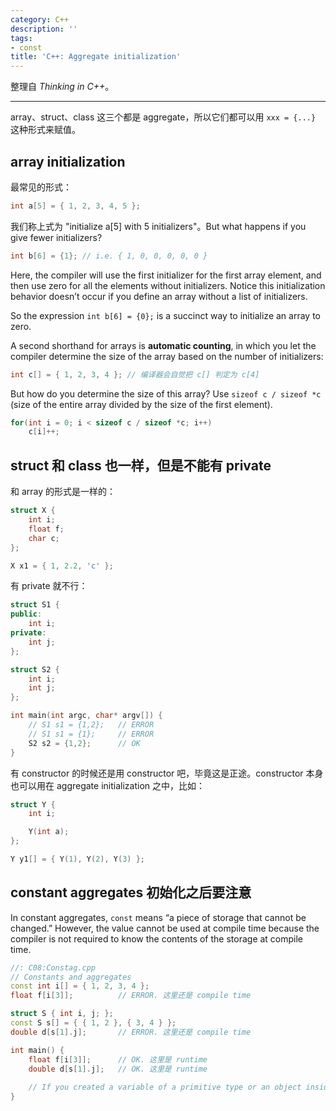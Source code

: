 ```yaml
---
category: C++
description: ''
tags:
- const
title: 'C++: Aggregate initialization'
---
```


整理自 _Thinking in C++_。

-----

array、struct、class 这三个都是 aggregate，所以它们都可以用 `xxx = {...}` 这种形式来赋值。

## array initialization

最常见的形式：

```cpp
int a[5] = { 1, 2, 3, 4, 5 };
```

我们称上式为 "initialize a[5] with 5 initializers"。But what happens if you give fewer initializers? 

```cpp
int b[6] = {1}; // i.e. { 1, 0, 0, 0, 0, 0 }
```

Here, the compiler will use the first initializer for the first array element, and then use zero for all the elements without initializers. Notice this initialization behavior doesn’t occur if you define an array without a list of initializers. 

So the expression `int b[6] = {0};` is a succinct way to initialize an array to zero.

A second shorthand for arrays is **automatic counting**, in which you let the compiler determine the size of the array based on the number of initializers:

```cpp
int c[] = { 1, 2, 3, 4 }; // 编译器会自觉把 c[] 判定为 c[4]
```

But how do you determine the size of this array? Use `sizeof c / sizeof *c` (size of the entire array divided by the size of the first element).

```cpp
for(int i = 0; i < sizeof c / sizeof *c; i++)
	c[i]++;
```

## struct 和 class 也一样，但是不能有 private

和 array 的形式是一样的：

```cpp
struct X {
	int i;
	float f;
	char c;
};

X x1 = { 1, 2.2, 'c' };
```

有 private 就不行：

```cpp
struct S1 {
public:
	int i;
private:
	int j;
};

struct S2 {
	int i;
	int j;
};

int main(int argc, char* argv[]) {
	// S1 s1 = {1,2}; 	// ERROR
	// S1 s1 = {1};		// ERROR
	S2 s2 = {1,2};		// OK
}
```

有 constructor 的时候还是用 constructor 吧，毕竟这是正途。constructor 本身也可以用在 aggregate initialization 之中，比如：

```cpp
struct Y {
	int i;

	Y(int a);
};

Y y1[] = { Y(1), Y(2), Y(3) };
```

## constant aggregates 初始化之后要注意

In constant aggregates, `const` means “a piece of storage that cannot be changed.” However, the value cannot be used at compile time because the compiler is not required to know the contents of the storage at compile time.

```cpp
//: C08:Constag.cpp
// Constants and aggregates
const int i[] = { 1, 2, 3, 4 };
float f[i[3]]; 			// ERROR. 这里还是 compile time 

struct S { int i, j; };
const S s[] = { { 1, 2 }, { 3, 4 } };
double d[s[1].j];		// ERROR. 这里还是 compile time 

int main() {
	float f[i[3]];		// OK. 这里是 runtime 
	double d[s[1].j];	// OK. 这里是 runtime 
	
	// If you created a variable of a primitive type or an object inside a function, you created it at runtime
}
```